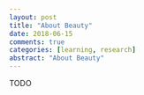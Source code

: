 ```yaml
---
layout: post
title: "About Beauty"
date: 2018-06-15
comments: true
categories: [learning, research]
abstract: "About Beauty"
---
```


TODO
